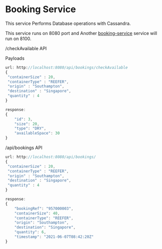 # Booking Service

This service Performs Database operations with Cassandra.


This service runs on 8080 port and Another [booking-service](https://github.com/suchayj/booking-service) service will run on 8100.

/checkAvailable API

Payloads
```javascript
url: http://localhost:8080/api/bookings/checkAvailable
{
 "containerSize" : 20,
 "containerType" : "REEFER",
 "origin" : "Southampton",
 "destination" : "Singapore",
 "quantity" : 4
}
```

```javascript
response:
{
    "id": 3,
    "size": 20,
    "type": "DRY",
    "availableSpace": 30
}

```

/api/bookings API

```javascript
url: http://localhost:8080/api/bookings/
{
 "containerSize" : 20,
 "containerType" : "REEFER",
 "origin" : "Southampton",
 "destination" : "Singapore",
 "quantity" : 4
}
```

```javascript
response:
{
    "bookingRef": "957000003",
    "containerSize": 40,
    "containerType": "REEFER",
    "origin": "Southampton",
    "destination": "Singapore",
    "quantity": 6,
    "timestamp": "2021-06-07T08:42:20Z"
}
```